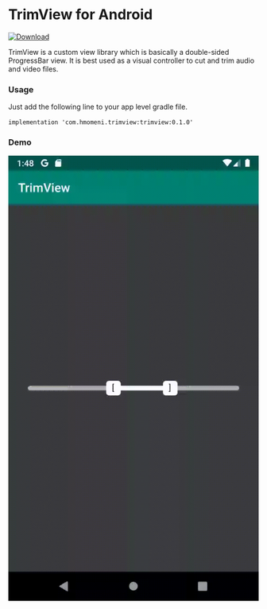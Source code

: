 # TrimView for Android
[ ![Download](https://api.bintray.com/packages/2hamed/maven/TrimView/images/download.svg) ](https://bintray.com/2hamed/maven/TrimView/_latestVersion)

TrimView is a custom view library which is basically a double-sided ProgressBar view. It is best used as a visual controller to cut and trim audio and video files.

### Usage
Just add the following line to your app level gradle file.

```
implementation 'com.hmomeni.trimview:trimview:0.1.0'
```

### Demo

![TrimView.gif](TrimView.gif)
